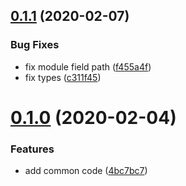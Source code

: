 ## [0.1.1](https://github.com/megazazik/react-with-hocs/compare/v0.1.0...v0.1.1) (2020-02-07)


### Bug Fixes

* fix module field path ([f455a4f](https://github.com/megazazik/react-with-hocs/commit/f455a4fecd909fabc3ec2f2dad07c98b56b46a7d))
* fix types ([c311f45](https://github.com/megazazik/react-with-hocs/commit/c311f45bedd991695dcee23fc6946b64876d6bbb))



# [0.1.0](https://github.com/megazazik/react-with-hocs/compare/4bc7bc7db4db19b68689632ab36c385fd9304018...v0.1.0) (2020-02-04)


### Features

* add common code ([4bc7bc7](https://github.com/megazazik/react-with-hocs/commit/4bc7bc7db4db19b68689632ab36c385fd9304018))



